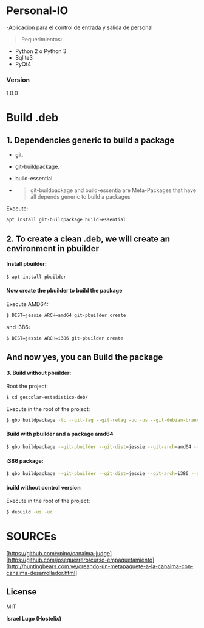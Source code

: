 # Personal-IO
-Aplicacion para el control de entrada y salida de personal

> Requerimientos:
* Python 2 o Python 3
* Sqlite3
* PyQt4

### Version
1.0.0



# Build .deb

## 1. Dependencies generic to build a package

* git.
* git-buildpackage.
* build-essential.

* >  git-buildpackage and build-essentia are Meta-Packages that have all depends generic to build a packages

Execute:

```bash
apt install git-buildpackage build-essential
``` 

## 2. To create a clean .deb, we will create an environment in pbuilder

#### Install pbuilder:

```bash
$ apt install pbuilder
```

#### Now create the pbuilder to build the package

Execute AMD64:

```bash
$ DIST=jessie ARCH=amd64 git-pbuilder create
```

and i386:

```bash
$ DIST=jessie ARCH=i386 git-pbuilder create
```

## And now yes, you can Build the package


#### 3. Build without pbuilder:


Root the project:

```bash
$ cd gescolar-estadistico-deb/ 
``` 

Execute in the root of the project:

```bash
$ gbp buildpackage -tc --git-tag --git-retag -uc -us --git-debian-branch="branch"
```

#### Build with pbuilder and a package amd64

```bash
$ gbp buildpackage --git-pbuilder --git-dist=jessie --git-arch=amd64 --git-upstream-tree="branch" -us -uc 
``` 

#### i386 package:

```bash
$ gbp buildpackage --git-pbuilder --git-dist=jessie --git-arch=i386 --git-upstream-tree="branch" -us -uc 
```

#### build without control version

Execute in the root of the project:

```bash
$ debuild -us -uc
```

# SOURCEs

[https://github.com/vpino/canaima-judge] [https://github.com/joseguerrero/curso-empaquetamiento] [http://huntingbears.com.ve/creando-un-metapaquete-a-la-canaima-con-canaima-desarrollador.html]







License
----
MIT

**Israel Lugo (Hostelix)**
